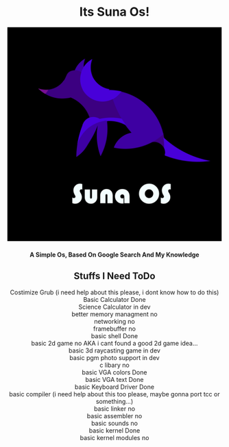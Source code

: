 <body align='center'>
<h1>Its Suna Os!</h1>
<img height="500" alt="GPL3 License" src="sunaos.png" />
<h4>A Simple Os, Based On Google Search And My Knowledge</h4>
<h2>Stuffs I Need ToDo</h2>
Costimize Grub (i need help about this please, i dont know how to do this)<br>
Basic Calculator Done<br>
Science Calculator in dev<br>
better memory managment no<br>
networking no<br>
framebuffer no<br>
basic shell Done<br>
basic 2d game no AKA i cant found a good 2d game idea... <br>
basic 3d raycasting game in dev<br>
basic pgm photo support in dev<br>
c libary no<br>
basic VGA colors Done <br>
basic VGA text Done<br>
basic Keyboard Driver Done<br>
basic compiler (i need help about this too please, maybe gonna port tcc or something...)<br>
basic linker no<br>
basic assembler no<br>
basic sounds no<br>
basic kernel Done<br>
basic kernel modules no<br>
                                                                                                                                                           
</body>
